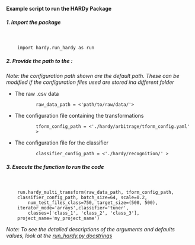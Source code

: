__Example script to run the HARDy Package__

##### 1. import the package

<div style='padding-left:30px; padding-top:30px'><code>import hardy.run_hardy as run</code></div>


##### 2. Provide the path to the :

_Note: the configuration path shown are the default path. These can be modified if the configuration files used are stored ina  different folder_

* The raw .csv data

<div style='padding-left:80px'><code>raw_data_path = <'path/to/raw/data/'></code></div>


* The configuration file containing the transformations


<div style='padding-left:80px'><code>tform_config_path = <'./hardy/arbitrage/tform_config.yaml' ></code></div>

* The configuration file for the classifier


<div style='padding-left:80px'><code>classifier_config_path = <'./hardy/recognition/' ></code></div>



##### 3. Execute the function to run the code


<div style='padding-left:30px; padding-top:30px'><code>run.hardy_multi_transform(raw_data_path, tform_config_path, classifier_config_path, batch_size=64, scale=0.2,
    num_test_files_class=750, target_size=(500, 500), iterator_mode='arrays',classifier='tuner',
    classes=['class_1', 'class_2', 'class_3'], project_name='my_project_name')</code></div>


_Note: To see the detailed descriptions of the arguments and defaults values, look at the <a href=https://github.com/EISy-as-Py/hardy/blob/master/hardy/run_hardy.py>run_hardy.py docstrings </a>_ 
